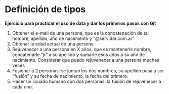 # Definición de tipos

**Ejercicio para practicar el uso de data y dar los primeros pasos con Git**

1. Obtener el e-mail de una persona, que es la concatenación de su nombre, apellido, año de nacimiento y “@servidor.com.ar”
2. Obtener la edad actual de una persona
3. Rejuvenecer a una persona en X años, que es mantenerle nombre, concatenarle “jr” a su apellido y sumarle esos años a su año de nacimiento. Considerar que puedo rejuvenecer a una persona muchas veces
4. Fusionar a 2 personas: se juntan los dos nombres, su apellido pasa a ser “fusión” y su fecha de nacimiento, la fecha del primero.
5. Hacer un licuado humano con dos personas: la fusión de rejuvenecer a cada uno.

